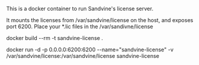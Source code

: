 This is a docker container to run Sandvine's license server.

It mounts the licenses from /var/sandvine/license on the host,
and exposes port 6200. Place your *.lic files in the /var/sandivne/license

docker build --rm -t sandvine-license  .

docker run -d -p 0.0.0.0:6200:6200 --name="sandvine-license" -v /var/sandvine/license:/var/sandvine/license sandvine-license
